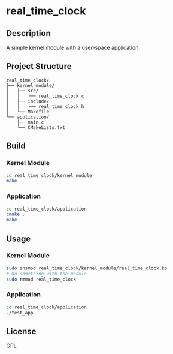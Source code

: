 # real_time_clock

## Description
A simple kernel module with a user-space application.

## Project Structure
```
real_time_clock/
├── kernel_module/
│   ├── src/
│   │   └── real_time_clock.c
│   ├── include/
│   │   └── real_time_clock.h
│   └── Makefile
└── application/
    ├── main.c
    └── CMakeLists.txt
```

## Build

### Kernel Module
```bash
cd real_time_clock/kernel_module
make
```

### Application
```bash
cd real_time_clock/application
cmake .
make
```

## Usage

### Kernel Module
```bash
sudo insmod real_time_clock/kernel_module/real_time_clock.ko
# Do something with the module
sudo rmmod real_time_clock
```

### Application
```bash
cd real_time_clock/application
./test_app
```

## License
GPL
